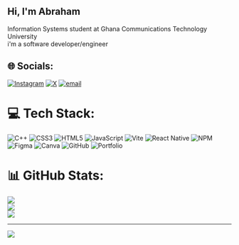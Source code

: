 ## Hi, I'm Abraham 

Information Systems student at Ghana Communications Technology University<br/>
i'm a software developer/engineer<br/>


## 🌐 Socials:
[![Instagram](https://img.shields.io/badge/Instagram-%23E4405F.svg?logo=Instagram&logoColor=white)](https://instagram.com/_abraham.junior_) [![X](https://img.shields.io/badge/X-black.svg?logo=X&logoColor=white)](https://x.com/ItzyeboiAbraham) [![email](https://img.shields.io/badge/Email-D14836?logo=gmail&logoColor=white)](mailto:abrahamjunior185@gmail.com) 

# 💻 Tech Stack:
![C++](https://img.shields.io/badge/c++-%2300599C.svg?style=for-the-badge&logo=c%2B%2B&logoColor=white) ![CSS3](https://img.shields.io/badge/css3-%231572B6.svg?style=for-the-badge&logo=css3&logoColor=white) ![HTML5](https://img.shields.io/badge/html5-%23E34F26.svg?style=for-the-badge&logo=html5&logoColor=white) ![JavaScript](https://img.shields.io/badge/javascript-%23323330.svg?style=for-the-badge&logo=javascript&logoColor=%23F7DF1E) ![Vite](https://img.shields.io/badge/vite-%23646CFF.svg?style=for-the-badge&logo=vite&logoColor=white) ![React Native](https://img.shields.io/badge/react_native-%2320232a.svg?style=for-the-badge&logo=react&logoColor=%2361DAFB) ![NPM](https://img.shields.io/badge/NPM-%23CB3837.svg?style=for-the-badge&logo=npm&logoColor=white) ![Figma](https://img.shields.io/badge/figma-%23F24E1E.svg?style=for-the-badge&logo=figma&logoColor=white) ![Canva](https://img.shields.io/badge/Canva-%2300C4CC.svg?style=for-the-badge&logo=Canva&logoColor=white) ![GitHub](https://img.shields.io/badge/github-%23121011.svg?style=for-the-badge&logo=github&logoColor=white) ![Portfolio](https://img.shields.io/badge/Portfolio-%23000000.svg?style=for-the-badge&logo=firefox&logoColor=#FF7139)
# 📊 GitHub Stats:
![](https://github-readme-stats.vercel.app/api?username=ItzyeboiAbraham&theme=github_dark&hide_border=true&include_all_commits=false&count_private=false)<br/>
![](https://nirzak-streak-stats.vercel.app/?user=ItzyeboiAbraham&theme=github_dark&hide_border=true)<br/>
![](https://github-readme-stats.vercel.app/api/top-langs/?username=ItzyeboiAbraham&theme=github_dark&hide_border=true&include_all_commits=false&count_private=false&layout=compact)

---
[![](https://visitcount.itsvg.in/api?id=ItzyeboiAbraham&icon=0&color=0)](https://visitcount.itsvg.in)

<!-- Proudly created with GPRM ( https://gprm.itsvg.in ) -->
